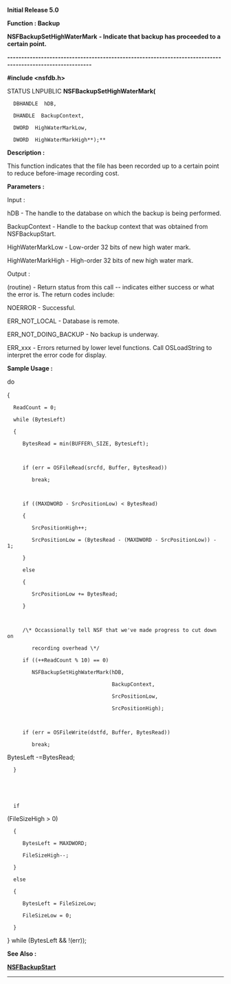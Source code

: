 




<!--
 /\* Font Definitions \*/
 @font-face
 {font-family:Courier;
 panose-1:2 7 4 9 2 2 5 2 4 4;}
@font-face
 {font-family:Helv;
 panose-1:2 11 6 4 2 2 2 3 2 4;}
@font-face
 {font-family:"Cambria Math";
 panose-1:2 4 5 3 5 4 6 3 2 4;}
 /\* Style Definitions \*/
 p.MsoNormal, li.MsoNormal, div.MsoNormal
 {margin-top:0cm;
 margin-right:0cm;
 margin-bottom:8.0pt;
 margin-left:0cm;
 line-height:107%;
 font-size:11.0pt;
 font-family:"Calibri",sans-serif;}
.MsoChpDefault
 {font-size:11.0pt;}
.MsoPapDefault
 {margin-bottom:8.0pt;
 line-height:107%;}
 /\* Page Definitions \*/
 @page WordSection1
 {size:612.0pt 792.0pt;
 margin:72.0pt 72.0pt 72.0pt 72.0pt;}
div.WordSection1
 {page:WordSection1;}
-->




**Initial Release 5.0**



**Function : Backup**



**NSFBackupSetHighWaterMark** **- Indicate
that backup has proceeded to a certain point.**


**----------------------------------------------------------------------------------------------------------**



**#include <nsfdb.h>**



STATUS
LNPUBLIC **NSFBackupSetHighWaterMark(**  

      DBHANDLE  hDB,  

      DHANDLE  BackupContext,  

      DWORD  HighWaterMarkLow,  

      DWORD  HighWaterMarkHigh**);**



**Description :**



This
function indicates that the file has been recorded up to a certain point to
reduce before-image recording cost.


 


**Parameters :**



Input :  

hDB  -  The handle to the database on which the backup is being performed.  

  

BackupContext  -  Handle to the backup context that was obtained from
NSFBackupStart.  

  

HighWaterMarkLow  -  Low-order 32 bits of new high water mark.  

  

HighWaterMarkHigh  -  High-order 32 bits of new high water mark.  

  




Output :  

(routine)  -  Return status from this call -- indicates either success or what
the error is. The return codes include:  

  

NOERROR - Successful.  

  

ERR\_NOT\_LOCAL - Database is remote.  

  

ERR\_NOT\_DOING\_BACKUP - No backup is underway.  

  

ERR\_xxx - Errors returned by lower level functions.  Call OSLoadString to
interpret the error code for display.  

  

  




 **Sample Usage :**


   do  

   {  

      ReadCount = 0;  

      while (BytesLeft)  

      {     

         BytesRead = min(BUFFER\_SIZE, BytesLeft);  

        

         if (err = OSFileRead(srcfd, Buffer, BytesRead))  

            break;  

           

         if ((MAXDWORD - SrcPositionLow) < BytesRead)  

         {  

            SrcPositionHigh++;  

            SrcPositionLow = (BytesRead - (MAXDWORD - SrcPositionLow)) - 1;  

         }  

         else  

         {  

            SrcPositionLow += BytesRead;  

         }  

     

         /\* Occassionally tell NSF that we've made progress to cut down on  

            recording overhead \*/  

         if ((++ReadCount % 10) == 0)  

            NSFBackupSetHighWaterMark(hDB,  

                                      BackupContext,  

                                      SrcPositionLow,  

                                      SrcPositionHigh);  

           

         if (err = OSFileWrite(dstfd, Buffer, BytesRead))  

            break;


 


        
BytesLeft -=BytesRead;  

      }


 


      if
(FileSizeHigh > 0)  

      {  

         BytesLeft = MAXDWORD;  

         FileSizeHigh--;  

      }  

      else  

      {  

         BytesLeft = FileSizeLow;  

         FileSizeLow = 0;  

      }


 


   } while
(BytesLeft && !(err));


 


 **See Also :**


**[NSFBackupStart](NSFBackupStart.md)**



----------------------------------------------------------------------------------------------------------


 





